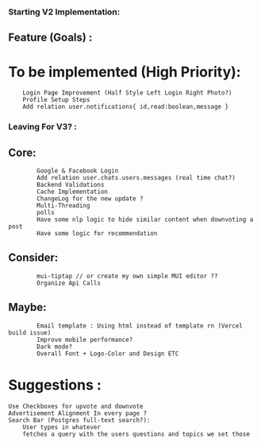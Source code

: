 ### Starting V2 Implementation:

## Feature (Goals) :

# To be implemented (High Priority):

		Login Page Improvement (Half Style Left Login Right Photo?)
    	Profile Setup Steps
		Add relation user.notifications{ id,read:boolean,message }

### Leaving For V3? :

## Core:
			
    		Google & Facebook Login
    		Add relation user.chats.users.messages (real time chat?)
    		Backend Validations
    		Cache Implementation
    		ChangeLog for the new update ?
    		Multi-Threading
    		polls
    		Have some nlp logic to hide similar content when downvoting a post
    		Have some logic for recommendation

## Consider:

    		mui-tiptap // or create my own simple MUI editor ??
    		Organize Api Calls

## Maybe:

    		Email template : Using html instead of template rn (Vercel build issue)
    		Improve mobile performance?
    		Dark mode?
    		Overall Font + Logo-Color and Design ETC

# Suggestions :
	Use Checkboxes for upvote and downvote
	Advertisement Alignment In every page ?
	Search Bar (Postgres full-text search?):
		User types in whatever
		fetches a query with the users questions and topics we set those
